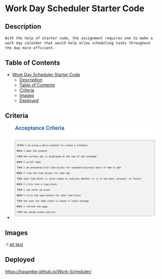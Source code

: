 # Work Day Scheduler Starter Code

## Description
    With the help of starter code, the assignment requires one to make a work day calender that would help allow scheduling tasks throughout the day more efficient.  

## Table of Contents
- [Work Day Scheduler Starter Code](#work-day-scheduler-starter-code)
  - [Description](#description)
  - [Table of Contents](#table-of-contents)
  - [Criteria](#criteria)
  - [Images](#images)
  - [Deployed](#deployed)
  
## Criteria
- ![alt text](./Assets/Images/Screenshot%202024-02-18%20at%2012.22.58%20PM.png "Acceptance Criteria")
  
## Images
-! [alt text](/Assets/Images/Screenshot%202024-02-20%20at%2011.16.29%20AM.png "Finished product")

## Deployed
https://hasanike.github.io/Work-Scheduler/


